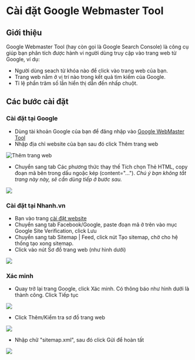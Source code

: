 # Cài đặt Google Webmaster Tool

## Giới thiệu

Google Webmaster Tool (hay còn gọi là Google Search Console) là công cụ giúp bạn phân tích được hành vi người dùng truy cập vào trang web từ Google, ví dụ:

* Người dùng seach từ khóa nào để click vào trang web của bạn.
* Trang web nằm ở vị trí nào trong kết quả tìm kiếm của Google.
* Tỉ lệ phần trăm số lần hiển thị dẫn đến nhấp chuột.

## Các bước cài đặt

### Cài đặt tại Google

* Dùng tài khoản Google của bạn để đăng nhập vào [Google WebMaster Tool](https://www.google.com/webmasters/tools/home?hl=vi)
* Nhập địa chỉ website của bạn sau đó click Thêm trang web

![Thêm trang web](https://raw.githubusercontent.com/nhanhapi/manual/master/docs/website/img/tich-hop-google-webmaster.png)

* Chuyển sang tab Các phương thức thay thế
Tích chọn Thẻ HTML, copy đoạn mã bên trong dấu ngoặc kép (content="..."). *Chú ý bạn không tắt trang này này, sẽ cần dùng tiếp ở bước sau.*

![](https://raw.githubusercontent.com/nhanhapi/manual/master/docs/website/img/tich-hop-google-webmaster1.png)

### Cài đặt tại Nhanh.vn

* Bạn vào trang [cài đặt website](https://nhanh.vn/website/content/config)
* Chuyển sang tab Facebook/Google, paste đoạn mã ở trên vào mục Google Site Verification, click Lưu
* Chuyển sang tab Sitemap | Feed, click nút Tạo sitemap, chờ cho hệ thống tạo xong sitemap.
* Click vào nút Sơ đồ trang web (như hình dưới)

![](https://raw.githubusercontent.com/nhanhapi/manual/master/docs/website/img/tich-hop-google-webmaster3.png)

### Xác minh

* Quay trở lại trang Google, click Xác minh. Có thông báo như hình dưới là thành công. Click Tiếp tục

![](https://raw.githubusercontent.com/nhanhapi/manual/master/docs/website/img/tich-hop-google-webmaster2.png)

* Click Thêm/Kiểm tra sơ đồ trang web

![](https://raw.githubusercontent.com/nhanhapi/manual/master/docs/website/img/tich-hop-google-webmaster4.png)

* Nhập chữ "sitemap.xml", sau đó click Gửi để hoàn tất

![](https://raw.githubusercontent.com/nhanhapi/manual/master/docs/website/img/tich-hop-google-webmaster5.png)

